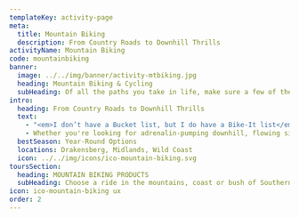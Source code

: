 ```yaml
---
templateKey: activity-page
meta:
  title: Mountain Biking
  description: From Country Roads to Downhill Thrills 
activityName: Mountain Biking
code: mountainbiking
banner:
  image: ../../img/banner/activity-mtbiking.jpg
  heading: Mountain Biking & Cycling
  subHeading: Of all the paths you take in life, make sure a few of them are dirt
intro:
  heading: From Country Roads to Downhill Thrills 
  text:
    - "<em>I don’t have a Bucket list, but I do have a Bike-It list</em>"
    - Whether you're looking for adrenalin-pumping downhill, flowing single-track, endurance or tranquil country road riding, Active Escapes has a tour for you. Our cycling holidays range from fully-supported and professionally guided (with all accommodation, meals and vehicle support provided), to more 'self-guided' options where we’ll provide detailed route information and take care of trip logistics such as accommodation bookings, airport and end-point vehicle transfers. 
  bestSeason: Year-Round Options
  locations: Drakensberg, Midlands, Wild Coast
  icon: ../../img/icons/ico-mountain-biking.svg
toursSection:
  heading: MOUNTAIN BIKING PRODUCTS
  subHeading: Choose a ride in the mountains, coast or bush of Southern Africa
icon: ico-mountain-biking ux
order: 2
---
```

